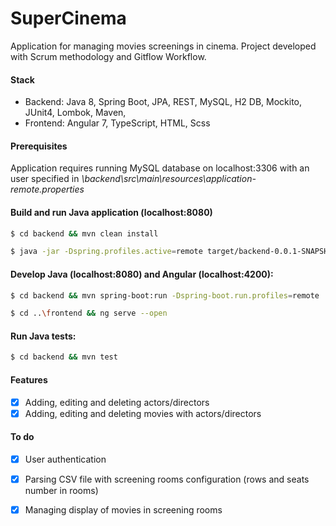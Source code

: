 # SuperCinema
Application for managing movies screenings in cinema.
Project developed with Scrum methodology and Gitflow Workflow.
#### Stack
* Backend: Java 8, Spring Boot, JPA, REST, MySQL, H2 DB, Mockito, JUnit4, Lombok, Maven, 
* Frontend: Angular 7, TypeScript, HTML, Scss

#### Prerequisites
Application requires running MySQL database on localhost:3306 with an user specified in *\backend\src\main\resources\application-remote.properties*
 
#### Build and run Java application (localhost:8080)

```sh
$ cd backend && mvn clean install
```
```sh
$ java -jar -Dspring.profiles.active=remote target/backend-0.0.1-SNAPSHOT.jar
```

#### Develop Java (localhost:8080) and Angular (localhost:4200):

```sh
$ cd backend && mvn spring-boot:run -Dspring-boot.run.profiles=remote
```
```sh
$ cd ..\frontend && ng serve --open
```

#### Run Java tests:
```sh
$ cd backend && mvn test
```
#### Features

- [x] Adding, editing and deleting actors/directors 
- [x] Adding, editing and deleting movies with actors/directors

#### To do

- [x] User authentication
- [x] Parsing CSV file with screening rooms configuration (rows and seats number in rooms)
- [x] Managing display of movies in screening rooms

